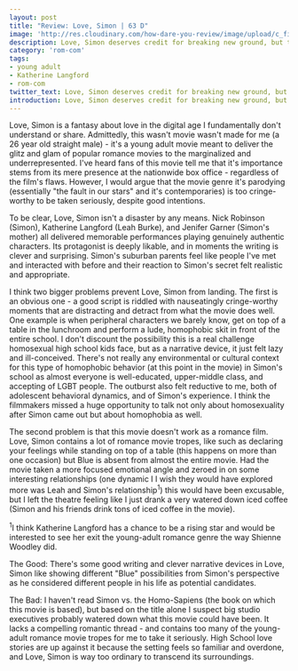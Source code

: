 ```yaml
---
layout: post
title: "Review: Love, Simon | 63 D"
image: 'http://res.cloudinary.com/how-dare-you-review/image/upload/c_fill,h_399,w_760/v1528673347/Pg-8-Arts-LoveSimon2.jpg'
description: Love, Simon deserves credit for breaking new ground, but that about all it deserves credit for. 
category: 'rom-com'
tags: 
- young adult
- Katherine Langford
- rom-com
twitter_text: Love, Simon deserves credit for breaking new ground, but that about all it deserves credit for. 
introduction: Love, Simon deserves credit for breaking new ground, but that about all it deserves credit for. 
---
```


Love, Simon is a fantasy about love in the digital age I fundamentally don't understand or share. Admittedly, this wasn't movie wasn't made for me (a 26 year old straight male) - it's a young adult movie meant to deliver the glitz and glam of popular romance movies to the marginalized and underrepresented. I've heard fans of this movie tell me that it's importance stems from its mere presence at the nationwide box office - regardless of the film's flaws. However, I would argue that the movie genre it's parodying (essentially "the fault in our stars" and it's contemporaries) is too cringe-worthy to be taken seriously, despite good intentions. 

To be clear, Love, Simon isn't a disaster by any means. Nick Robinson (Simon), Katherine Langford (Leah Burke), and Jenifer Garner (Simon's mother) all delivered memorable performances playing genuinely authentic characters. Its protagonist is deeply likable,  and in moments the writing is clever and surprising. Simon's suburban parents feel like people I've met and interacted with before and their reaction to Simon's secret felt realistic and appropriate.

I think two bigger problems prevent Love, Simon from landing. The first is an obvious one - a good script is riddled with nauseatingly cringe-worthy moments that are distracting and detract from what the movie does well. One example is when peripheral characters we barely know, get on top of a table in the lunchroom and perform a lude, homophobic skit in front of the entire school. I don't discount the possibility this is a real challenge homosexual high school kids face, but as a narrative device, it just felt lazy and ill-conceived. There's not really any environmental or cultural context for this type of homophobic behavior (at this point in the movie) in Simon's school as almost everyone is well-educated, upper-middle class, and accepting of LGBT people. The outburst also felt reductive to me, both of adolescent behavioral dynamics, and of Simon's experience. I think the filmmakers missed a huge opportunity to talk not only about homosexuality after Simon came out but about homophobia as well.

The second problem is that this movie doesn't work as a romance film.  Love, Simon contains a lot of romance movie tropes, like such as declaring your feelings while standing on top of a table (this happens on more than one occasion) but Blue is absent from almost the entire movie. Had the movie taken a more focused emotional angle and zeroed in on some interesting relationships (one dynamic I I wish they would have explored more was Leah and Simon's relationship<sup>1</sup>) this would have been excusable, but I left the theatre feeling like I just drank a very watered down iced coffee (Simon and his friends drink tons of iced coffee in the movie).

<sup>1</sup>I think Katherine Langford has a chance to be a rising star and would be interested to see her exit the young-adult romance genre the way Shienne Woodley did. 

The Good: There's some good writing and clever narrative devices in Love, Simon like showing different "Blue" possibilities from Simon's perspective as he considered different people in his life as potential candidates.

The Bad: I haven't read Simon vs. the Homo-Sapiens (the book on which this movie is based), but based on the title alone I suspect big studio executives probably watered down what this movie could have been. It lacks a compelling romantic thread - and contains too many of the young-adult romance movie tropes for me to take it seriously. High School love stories are up against it because the setting feels so familiar and overdone, and Love, Simon is way too ordinary to transcend its surroundings. 

